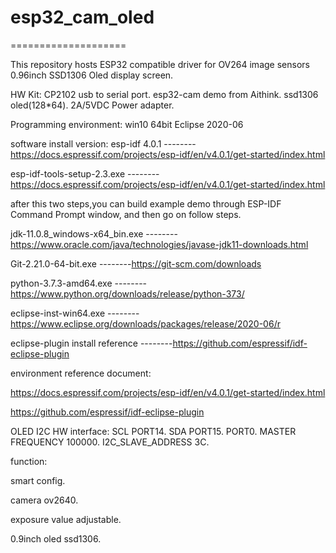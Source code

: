 # esp32_cam_oled
====================

This repository hosts ESP32 compatible driver for OV264 image sensors 0.96inch SSD1306 Oled display screen.

HW Kit:
CP2102 usb to serial port.
esp32-cam demo from Aithink.
ssd1306 oled(128*64).
2A/5VDC Power adapter.

Programming environment:
win10 64bit
Eclipse 2020-06

software install version:
esp-idf 4.0.1    --------https://docs.espressif.com/projects/esp-idf/en/v4.0.1/get-started/index.html

esp-idf-tools-setup-2.3.exe   --------https://docs.espressif.com/projects/esp-idf/en/v4.0.1/get-started/index.html

after this two steps,you can build example demo through ESP-IDF Command Prompt window, and then go on follow steps.

jdk-11.0.8_windows-x64_bin.exe   --------https://www.oracle.com/java/technologies/javase-jdk11-downloads.html

Git-2.21.0-64-bit.exe    --------https://git-scm.com/downloads

python-3.7.3-amd64.exe    --------https://www.python.org/downloads/release/python-373/

eclipse-inst-win64.exe    --------https://www.eclipse.org/downloads/packages/release/2020-06/r

eclipse-plugin install reference    --------https://github.com/espressif/idf-eclipse-plugin

environment reference document:

https://docs.espressif.com/projects/esp-idf/en/v4.0.1/get-started/index.html

https://github.com/espressif/idf-eclipse-plugin

OLED I2C HW interface:
SCL PORT14.
SDA PORT15.
PORT0.
MASTER FREQUENCY 100000.
I2C_SLAVE_ADDRESS 3C.

function:

smart config.

camera ov2640.

exposure value adjustable.

0.9inch oled ssd1306.
